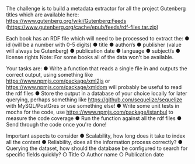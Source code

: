 The challenge is to build a metadata extractor for all the project Gutenberg titles which are available here: https://www.gutenberg.org/wiki/Gutenberg:Feeds (https://www.gutenberg.org/cache/epub/feeds/rdf-files.tar.zip)

Each book has an RDF file which will need to be processed to extract the:
● id (will be a number with 0-5 digits)
● title
● author/s
● publisher (value will always be Gutenberg)
● publication date
● language
● subject/s
● license rights
Note: For some books all of the data won't be available.

Your tasks are:
● Write a function that reads a single file in and outputs the correct output, using something like https://www.npmjs.com/package/xml2js or https://www.npmjs.com/package/xmldom will probably be useful to read the rdf files
● Store the output in a database of your choice locally for later querying, perhaps something like https://github.com/sequelize/sequelize with MySQL/PostGres or use something else!
● Write some unit tests in mocha for the code, use https://www.npmjs.com/package/istanbul to measure the code coverage
● Run the function against all the rdf files
● Send through the code once you're done!

Important aspects to consider
● Scalability, how long does it take to index all the content
● Reliability, does all the information process correctly?
● Querying the dataset, how should the database be configured to search for specific fields quickly?
○ Title
○ Author name
○ Publication date
